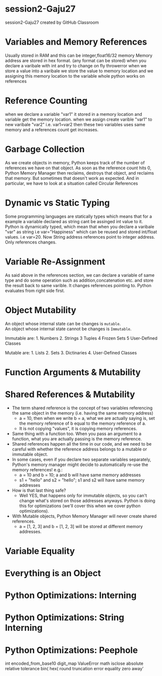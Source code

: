 # session2-Gaju27
session2-Gaju27 created by GitHub Classroom

# Variables and Memory References
  Usually stored in RAM and this can be integer,float16/32 memory
	Memory address are stored in hex format. (any format can be stored)
	when you declare a varibale with int and try to change on fly throwerror
	when we store a value into a varibale we store the value to memory location
	and we assigning this memory location to the variable
	whole python works on references
# Reference Counting
  when we declare a variable "var1" it stored in a memory location and
	variable get the memory location. when we assign create varible "var1"
	to new varibale "var2" i.e. var1=var2 then these two variables uses same
	memory and a references count get increases.
  
# Garbage Collection
  As we create objects in memory, Python keeps track of the number of references we have on that object. As soon as the reference count hits 0, Python Memory Manager then reclaims, destroys that object, and reclaims that memory. But sometimes that doesn't work as expected. And in particular, we have to look at a situation called Circular References

# Dynamic vs Static Typing
 Some programming languages are statically types which means that for a example
	a variable declared as string cant be assinged int value to it.
	Python is dynamically typed, which mean that when you declare a varibale "var"
	as string i.e var="Happiness" which can be reused and stored int/float values.
	i.e var=20. Now String address references point to integer address. Only references changes.
	
# Variable Re-Assignment
  As said above in the references section, we can declare a variable of same type and do some operation such as
	addition,concatenation etc. and store the result back to same varible. It changes references pointing to.
	Python evaluates from right side first.
# Object Mutability
 An object whose internal state can be changes is `mutable`.	
 An object whose internal state cannot be changes is `Immutable`.
 
 Immutable are: 
	1. Numbers
	2. Strings
	3 Tuples
	4 Frozen Sets
	5 User-Defined Classes
	
 Mutable are:
	1. Lists
	2. Sets
	3. Dictinaries
	4. User-Defined Classes
	
	
	
# Function Arguments & Mutability

# Shared References & Mutability
 * The term shared reference is the concept of two variables referencing the same object in the memory (i.e. having the same memory address)
 	* a = 10, then when we write b = a, what we are actually saying is, set the memory reference of b equal to the memory reference of a. 
 	* It is not copying "values", it is copying memory references. 
 * Same thing with a function too. When you pass an argument to a function, what you are actually passing is the memory reference. 
 * Shared references happen all the time in our code, and we need to be careful with whether the reference address belongs to a mutable or immutable object. 
 * In some cases, even if you declare two separate variables separately, Python's memory manager might decide to automatically re-use the memory references! e.g.:
 	* a = 10 and b = 10; a and b will have same memory addresses
 	* s1 = "hello" and s2 = "hello"; s1 and s2 will have same memory addresses
 * How is that last thing safe?
 	* Well YES, that happens only for immutable objects, so you can't change what's stored on those addresses anyways. Python is doing this for optimizations (we'll cover this when we cover python optimizations). 
 * With Mutable objects, Python Memory Manager will never create shared references. 
 	* a = [1, 2, 3] and b = [1, 2, 3] will be stored at different memory addresses. 


# Variable Equality

# Everything is an Object

# Python Optimizations: Interning

# Python Optimizations: String Interning

# Python Optimizations: Peephole


int
encoded_from_base10
digit_map
ValueError
math
isclose
absolute
relative
tolerance
bin(
hex(
round
truncation
error
equality
zero
away'